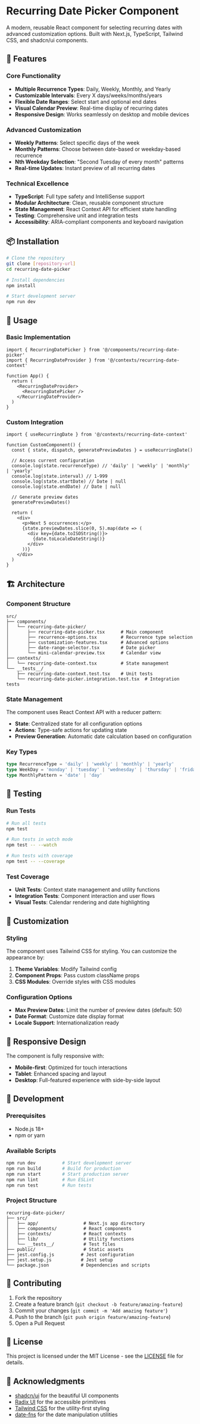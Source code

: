 # Recurring Date Picker Component

A modern, reusable React component for selecting recurring dates with advanced customization options. Built with Next.js, TypeScript, Tailwind CSS, and shadcn/ui components.

## 🚀 Features

### Core Functionality
- **Multiple Recurrence Types**: Daily, Weekly, Monthly, and Yearly
- **Customizable Intervals**: Every X days/weeks/months/years
- **Flexible Date Ranges**: Select start and optional end dates
- **Visual Calendar Preview**: Real-time display of recurring dates
- **Responsive Design**: Works seamlessly on desktop and mobile devices

### Advanced Customization
- **Weekly Patterns**: Select specific days of the week
- **Monthly Patterns**: Choose between date-based or weekday-based recurrence
- **Nth Weekday Selection**: "Second Tuesday of every month" patterns
- **Real-time Updates**: Instant preview of all recurring dates

### Technical Excellence
- **TypeScript**: Full type safety and IntelliSense support
- **Modular Architecture**: Clean, reusable component structure
- **State Management**: React Context API for efficient state handling
- **Testing**: Comprehensive unit and integration tests
- **Accessibility**: ARIA-compliant components and keyboard navigation

## 📦 Installation

```bash
# Clone the repository
git clone [repository-url]
cd recurring-date-picker

# Install dependencies
npm install

# Start development server
npm run dev
```

## 🎯 Usage

### Basic Implementation

```tsx
import { RecurringDatePicker } from '@/components/recurring-date-picker'
import { RecurringDateProvider } from '@/contexts/recurring-date-context'

function App() {
  return (
    <RecurringDateProvider>
      <RecurringDatePicker />
    </RecurringDateProvider>
  )
}
```

### Custom Integration

```tsx
import { useRecurringDate } from '@/contexts/recurring-date-context'

function CustomComponent() {
  const { state, dispatch, generatePreviewDates } = useRecurringDate()
  
  // Access current configuration
  console.log(state.recurrenceType) // 'daily' | 'weekly' | 'monthly' | 'yearly'
  console.log(state.interval) // 1-999
  console.log(state.startDate) // Date | null
  console.log(state.endDate) // Date | null
  
  // Generate preview dates
  generatePreviewDates()
  
  return (
    <div>
      <p>Next 5 occurrences:</p>
      {state.previewDates.slice(0, 5).map(date => (
        <div key={date.toISOString()}>
          {date.toLocaleDateString()}
        </div>
      ))}
    </div>
  )
}
```

## 🏗️ Architecture

### Component Structure
```
src/
├── components/
│   └── recurring-date-picker/
│       ├── recurring-date-picker.tsx      # Main component
│       ├── recurrence-options.tsx         # Recurrence type selection
│       ├── customization-features.tsx     # Advanced options
│       ├── date-range-selector.tsx        # Date picker
│       └── mini-calendar-preview.tsx      # Calendar view
├── contexts/
│   └── recurring-date-context.tsx         # State management
└── __tests__/
    ├── recurring-date-context.test.tsx    # Unit tests
    └── recurring-date-picker.integration.test.tsx  # Integration tests
```

### State Management
The component uses React Context API with a reducer pattern:

- **State**: Centralized state for all configuration options
- **Actions**: Type-safe actions for updating state
- **Preview Generation**: Automatic date calculation based on configuration

### Key Types
```typescript
type RecurrenceType = 'daily' | 'weekly' | 'monthly' | 'yearly'
type WeekDay = 'monday' | 'tuesday' | 'wednesday' | 'thursday' | 'friday' | 'saturday' | 'sunday'
type MonthlyPattern = 'date' | 'day'
```

## 🧪 Testing

### Run Tests
```bash
# Run all tests
npm test

# Run tests in watch mode
npm test -- --watch

# Run tests with coverage
npm test -- --coverage
```

### Test Coverage
- **Unit Tests**: Context state management and utility functions
- **Integration Tests**: Component interaction and user flows
- **Visual Tests**: Calendar rendering and date highlighting

## 🎨 Customization

### Styling
The component uses Tailwind CSS for styling. You can customize the appearance by:

1. **Theme Variables**: Modify Tailwind config
2. **Component Props**: Pass custom className props
3. **CSS Modules**: Override styles with CSS modules

### Configuration Options
- **Max Preview Dates**: Limit the number of preview dates (default: 50)
- **Date Format**: Customize date display format
- **Locale Support**: Internationalization ready

## 📱 Responsive Design

The component is fully responsive with:
- **Mobile-first**: Optimized for touch interactions
- **Tablet**: Enhanced spacing and layout
- **Desktop**: Full-featured experience with side-by-side layout

## 🔧 Development

### Prerequisites
- Node.js 18+
- npm or yarn

### Available Scripts
```bash
npm run dev          # Start development server
npm run build        # Build for production
npm run start        # Start production server
npm run lint         # Run ESLint
npm run test         # Run tests
```

### Project Structure
```
recurring-date-picker/
├── src/
│   ├── app/                 # Next.js app directory
│   ├── components/          # React components
│   ├── contexts/            # React contexts
│   ├── lib/                 # Utility functions
│   └── __tests__/           # Test files
├── public/                  # Static assets
├── jest.config.js          # Jest configuration
├── jest.setup.js           # Jest setup
└── package.json            # Dependencies and scripts
```

## 🤝 Contributing

1. Fork the repository
2. Create a feature branch (`git checkout -b feature/amazing-feature`)
3. Commit your changes (`git commit -m 'Add amazing feature'`)
4. Push to the branch (`git push origin feature/amazing-feature`)
5. Open a Pull Request

## 📄 License

This project is licensed under the MIT License - see the [LICENSE](LICENSE) file for details.

## 🙏 Acknowledgments

- [shadcn/ui](https://ui.shadcn.com/) for the beautiful UI components
- [Radix UI](https://www.radix-ui.com/) for the accessible primitives
- [Tailwind CSS](https://tailwindcss.com/) for the utility-first styling
- [date-fns](https://date-fns.org/) for the date manipulation utilities
